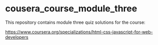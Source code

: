 # cousera_course_module_three
This repository contains module three quiz solutions for the course: 

https://www.coursera.org/specializations/html-css-javascript-for-web-developers
